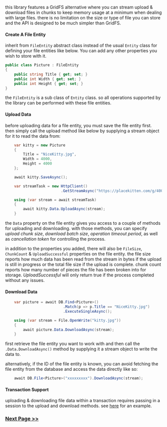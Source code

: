 this library features a GridFS alternative where you can stream upload & download files in chunks to keep memory usage at a minimum when dealing with large files. there is no limitation on the size or type of file you can store and the API is designed to be much simpler than GridFS.

#### Create A File Entity
inherit from `FileEntity` abstract class instead of the usual `Entity` class for defining your file entities like below. You can add any other properties you wish to store with it.

```csharp
public class Picture : FileEntity
{
    public string Title { get; set; }
    public int Width { get; set; }
    public int Height { get; set; }
}
```
the `FileEntity` is a sub class of `Entity` class. so all operations supported by the library can be performed with these file entities.

#### Upload Data
before uploading data for a file entity, you must save the file entity first. then simply call the upload method like below by supplying a stream object for it to read the data from:
```csharp
    var kitty = new Picture
    {
        Title = "NiceKitty.jpg",
        Width = 4000,
        Height = 4000
    };

    await kitty.SaveAsync();

    var streamTask = new HttpClient()
                         .GetStreamAsync("https://placekitten.com/g/4000/4000");

    using (var stream = await streamTask)
    {
        await kitty.Data.UploadAsync(stream);
    }
```
the `Data` property on the file entity gives you access to a couple of methods for uploading and downloading. with those methods, you can specify *upload chunk size*, *download batch size*, *operation timeout period*, as well as *cancellation token* for controlling the process.

in addition to the properties you added, there will also be `FileSize`, `ChunkCount` & `UploadSuccessful` properties on the file entity. the file size reports how much data has been read from the stream in bytes if the upload is still in progress or the total file size if the upload is complete. chunk count reports how many number of pieces the file has been broken into for storage. *UploadSuccessful* will only return true if the process completed without any issues.

#### Download Data
```csharp
    var picture = await DB.Find<Picture>()
                          .Match(p => p.Title == "NiceKitty.jpg")
                          .ExecuteSingleAsync();

    using (var stream = File.OpenWrite("kitty.jpg"))
    {
        await picture.Data.DownloadAsync(stream);
    }
```
first retrieve the file entity you want to work with and then call the `.Data.DownloadAsync()` method by supplying it a stream object to write the data to.

alternatively, if the ID of the file entity is known, you can avoid fetching the file entity from the database and access the data directly like so:
```csharp
    await DB.File<Picture>("xxxxxxxxx").DownloadAsync(stream);
```

#### Transaction Support
uploading & downloading file data within a transaction requires passing in a session to the upload and download methods. see [here](https://github.com/dj-nitehawk/MongoDB.Entities/wiki/06.-Transactions#file-storage) for an example.

### [Next Page >>](https://github.com/dj-nitehawk/MongoDB.Entities/wiki/13.-String-Templates)